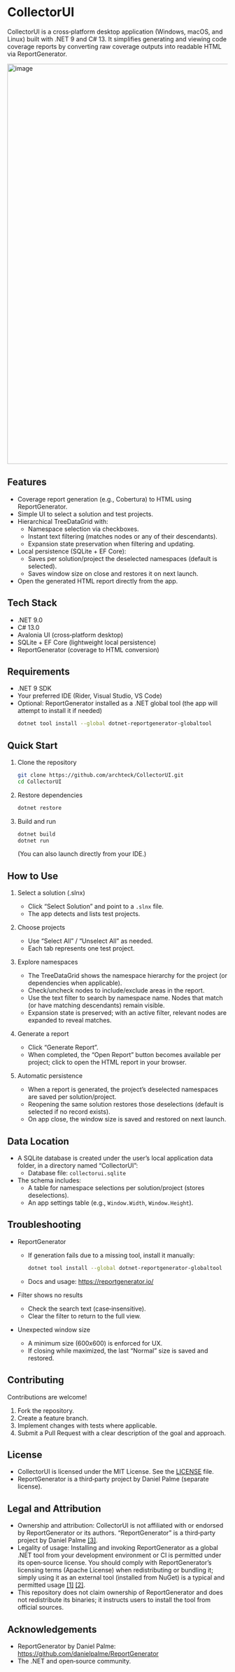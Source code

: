 # CollectorUI

CollectorUI is a cross‑platform desktop application (Windows, macOS, and Linux) built with .NET 9 and C# 13. It simplifies generating and viewing code coverage reports by converting raw coverage outputs into readable HTML via ReportGenerator.

<img width="835" height="914" alt="image" src="https://github.com/user-attachments/assets/ed471e74-031c-43df-b5e7-a1aa42a2495f" />

## Features

- Coverage report generation (e.g., Cobertura) to HTML using ReportGenerator.
- Simple UI to select a solution and test projects.
- Hierarchical TreeDataGrid with:
  - Namespace selection via checkboxes.
  - Instant text filtering (matches nodes or any of their descendants).
  - Expansion state preservation when filtering and updating.
- Local persistence (SQLite + EF Core):
  - Saves per solution/project the deselected namespaces (default is selected).
  - Saves window size on close and restores it on next launch.
- Open the generated HTML report directly from the app.

## Tech Stack

- .NET 9.0
- C# 13.0
- Avalonia UI (cross‑platform desktop)
- SQLite + EF Core (lightweight local persistence)
- ReportGenerator (coverage to HTML conversion)

## Requirements

- .NET 9 SDK
- Your preferred IDE (Rider, Visual Studio, VS Code)
- Optional: ReportGenerator installed as a .NET global tool (the app will attempt to install it if needed)
  ```bash
  dotnet tool install --global dotnet-reportgenerator-globaltool
  ```

## Quick Start

1. Clone the repository
   ```bash
   git clone https://github.com/archteck/CollectorUI.git
   cd CollectorUI
   ```

2. Restore dependencies
   ```bash
   dotnet restore
   ```

3. Build and run
   ```bash
   dotnet build
   dotnet run
   ```
   (You can also launch directly from your IDE.)

## How to Use

1. Select a solution (.slnx)
   - Click “Select Solution” and point to a `.slnx` file.
   - The app detects and lists test projects.

2. Choose projects
   - Use “Select All” / “Unselect All” as needed.
   - Each tab represents one test project.

3. Explore namespaces
   - The TreeDataGrid shows the namespace hierarchy for the project (or dependencies when applicable).
   - Check/uncheck nodes to include/exclude areas in the report.
   - Use the text filter to search by namespace name. Nodes that match (or have matching descendants) remain visible.
   - Expansion state is preserved; with an active filter, relevant nodes are expanded to reveal matches.

4. Generate a report
   - Click “Generate Report”.
   - When completed, the “Open Report” button becomes available per project; click to open the HTML report in your browser.

5. Automatic persistence
   - When a report is generated, the project’s deselected namespaces are saved per solution/project.
   - Reopening the same solution restores those deselections (default is selected if no record exists).
   - On app close, the window size is saved and restored on next launch.

## Data Location

- A SQLite database is created under the user’s local application data folder, in a directory named “CollectorUI”:
  - Database file: `collectorui.sqlite`
- The schema includes:
  - A table for namespace selections per solution/project (stores deselections).
  - An app settings table (e.g., `Window.Width`, `Window.Height`).

## Troubleshooting

- ReportGenerator
  - If generation fails due to a missing tool, install it manually:
    ```bash
    dotnet tool install --global dotnet-reportgenerator-globaltool
    ```
  - Docs and usage: https://reportgenerator.io/

- Filter shows no results
  - Check the search text (case‑insensitive).
  - Clear the filter to return to the full view.

- Unexpected window size
  - A minimum size (600x600) is enforced for UX.
  - If closing while maximized, the last “Normal” size is saved and restored.

## Contributing

Contributions are welcome!

1. Fork the repository.
2. Create a feature branch.
3. Implement changes with tests where applicable.
4. Submit a Pull Request with a clear description of the goal and approach.

## License

- CollectorUI is licensed under the MIT License. See the [LICENSE](LICENSE) file.
- ReportGenerator is a third‑party project by Daniel Palme (separate license).

## Legal and Attribution

- Ownership and attribution: CollectorUI is not affiliated with or endorsed by ReportGenerator or its authors. “ReportGenerator” is a third‑party project by Daniel Palme [[3]](https://github.com/danielpalme/ReportGenerator).
- Legality of usage: Installing and invoking ReportGenerator as a global .NET tool from your development environment or CI is permitted under its open‑source license. You should comply with ReportGenerator’s licensing terms (Apache License) when redistributing or bundling it; simply using it as an external tool (installed from NuGet) is a typical and permitted usage [[1]](https://reportgenerator.io/) [[2]](https://www.nuget.org/packages/dotnet-reportgenerator-globaltool).
- This repository does not claim ownership of ReportGenerator and does not redistribute its binaries; it instructs users to install the tool from official sources.

## Acknowledgements

- ReportGenerator by Daniel Palme: https://github.com/danielpalme/ReportGenerator
- The .NET and open‑source community.
